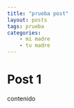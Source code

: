 ```yaml
---
title: "prueba post"
layout: posts
tags: prueba
categories: 
    - mi madre
    - tu madre
---
```



# Post 1
contenido
